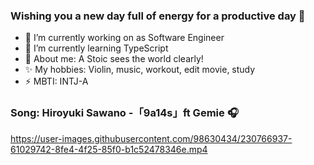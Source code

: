 ### Wishing you a new day full of energy for a productive day 👋

- 🔭 I’m currently working on as Software Engineer
- 🌱 I’m currently learning TypeScript
- 💬 About me: A Stoic sees the world clearly!
- ✨ My hobbies: Violin, music, workout, edit movie, study 
- ⚡  MBTI: INTJ-A 

### Song: Hiroyuki Sawano -「9a14s」ft Gemie <CRISIS OST> 🎧

https://user-images.githubusercontent.com/98630434/230766937-61029742-8fe4-4f25-85f0-b1c52478346e.mp4

